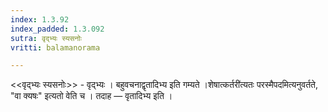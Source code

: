 ```yaml
---
index: 1.3.92
index_padded: 1.3.092
sutra: वृद्भ्यः स्यसनोः
vritti: balamanorama

---
```

<<वृद्भ्यः स्यसनोः>> - वृद्भ्यः । बहुवचनाद्वृतादिभ्य इति गम्यते ।शेषात्कर्तरी॑त्यतः परस्मैपदमित्यनुवर्तते, "वा क्यषः" इत्यतो वेति च । तदाह —  वृतादिभ्य इति ।
